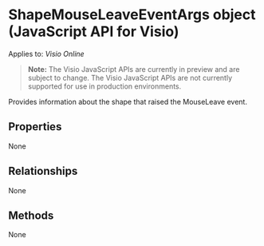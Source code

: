 # ShapeMouseLeaveEventArgs object (JavaScript API for Visio)

Applies to: _Visio Online_
>**Note:** The Visio JavaScript APIs are currently in preview and are subject to change. The Visio JavaScript APIs are not currently supported for use in production environments.

Provides information about the shape that raised the MouseLeave event.

## Properties

None

## Relationships
None


## Methods
None


